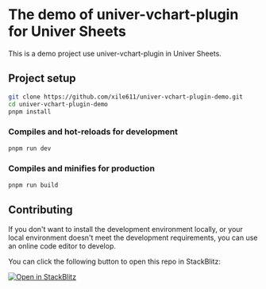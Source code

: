 # The demo of univer-vchart-plugin for Univer Sheets

This is a demo project use univer-vchart-plugin in Univer Sheets.

## Project setup

```bash
git clone https://github.com/xile611/univer-vchart-plugin-demo.git
cd univer-vchart-plugin-demo
pnpm install
```

### Compiles and hot-reloads for development

```bash
pnpm run dev
```

### Compiles and minifies for production

```bash
pnpm run build
```

## Contributing

If you don't want to install the development environment locally, or your local environment doesn't meet the development requirements, you can use an online code editor to develop.

You can click the following button to open this repo in StackBlitz:

[![Open in StackBlitz](https://developer.stackblitz.com/img/open_in_stackblitz.svg)](https://stackblitz.com/~/github.com/xile611/univer-vchart-plugin-demo)
